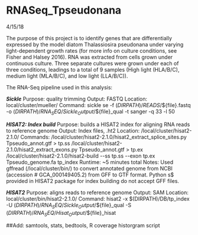 # RNASeq_Tpseudonana

4/15/18

The purpose of this project is to identify genes that are differentially expressed by the model diatom Thalassiosira
pseudonana under varying light-dependent growth rates (for more info on culture conditions, see Fisher and Halsey 2016).
RNA was extracted from cells grown under continuous culture. Three separate cultures were grown under each of three
conditions, leadings to a total of 9 samples (High light (HLA/B/C), medium light (MLA/B/C), and low light (LLA/B/C)).

The RNA-Seq pipeline used in this analysis:

***Sickle***
Purpose: quality trimming
Output: FASTQ
Location: local/cluster/mueller/
Command: sickle se -f $(DIRPATH)/READS/$${file}.fastq -o $(DIRPATH)/RNA_SEQ/Sickle_Output/$${file}_qual -t sanger -q 33 -l 50

***HISAT2: Index build***
Purpose: builds a HISAT2 index for aligning RNA reads to reference genome
Output: Index files, .ht2
Location: /local/cluster/hisat2-2.1.0/
Commands:
	/local/cluster/hisat2-2.1.0/hisat2_extract_splice_sites.py Tpseudo_annot.gtf > tp.ss
        /local/cluster/hisat2-2.1.0/hisat2_extract_exons.py Tpseudo_annot.gtf > tp.ex
        /local/cluster/hisat2-2.1.0/hisat2-build --ss tp.ss --exon tp.ex Tpseudo_genome.fa tp_index
Runtime: ~5 minutes total
Notes: Used gffread (/local/cluster/bin/) to convert annotated genome from NCBI (accession # GCA_000149405.2) from GFF to GTF format. Python s$
provided in HISAT2 package for index building do not accept GFF files.

***HISAT2***
Purpose: aligns reads to reference genome
Output: SAM
Location: local/cluster/bin/hisat2-2.1.0/
Command: hisat2 -x $(DIRPATH)/DB/tp_index -U $(DIRPATH)/RNA_SEQ/Sickle_Output/$${file}_qual -S $(DIRPATH)/RNA_SEQ/Hisat_Output/$${file}_hisat

##Add: samtools, stats, bedtools, R coverage historgram script



